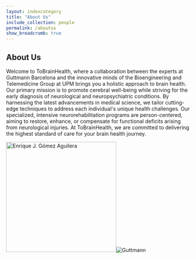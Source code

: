 ```yaml
---
layout: indexcategory
title: "About Us"
include_collection: people
permalink: /aboutus
show_breadcrumb: true
---
```


## About Us

Welcome to ToBrainHealth, where a collaboration between the experts at Guttmann Barcelona and the innovative minds of the Bioengineering and Telemedicine Group at UPM brings you a holistic approach to brain health. Our primary mission is to promote cerebral well-being while striving for the early diagnosis of neurological and neuropsychiatric conditions. By harnessing the latest advancements in medical science, we tailor cutting-edge techniques to address each individual's unique health challenges. Our specialized, intensive neurorehabilitation programs are person-centered, aiming to restore, enhance, or compensate for functional deficits arising from neurological injuries. At ToBrainHealth, we are committed to delivering the highest standard of care for your brain health journey.

<img src="http://www.gbt.tfo.upm.es/wp-content/uploads/2022/12/gbt-2.png" alt="Enrique J. Gómez Aguilera" width="300">![Guttmann](https://barcelona.guttmann.com/themes/custom/bhi/logo.svg)



